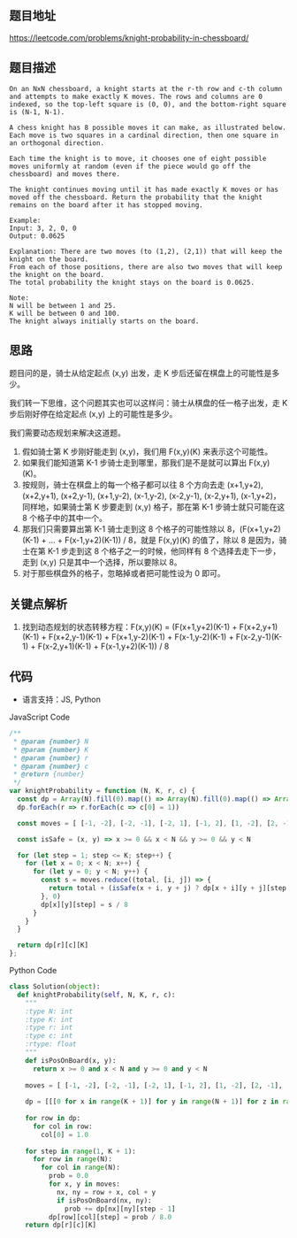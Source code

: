 ## 题目地址
https://leetcode.com/problems/knight-probability-in-chessboard/

## 题目描述
```
On an NxN chessboard, a knight starts at the r-th row and c-th column and attempts to make exactly K moves. The rows and columns are 0 indexed, so the top-left square is (0, 0), and the bottom-right square is (N-1, N-1).

A chess knight has 8 possible moves it can make, as illustrated below. Each move is two squares in a cardinal direction, then one square in an orthogonal direction.

Each time the knight is to move, it chooses one of eight possible moves uniformly at random (even if the piece would go off the chessboard) and moves there.

The knight continues moving until it has made exactly K moves or has moved off the chessboard. Return the probability that the knight remains on the board after it has stopped moving.

Example:
Input: 3, 2, 0, 0
Output: 0.0625

Explanation: There are two moves (to (1,2), (2,1)) that will keep the knight on the board.
From each of those positions, there are also two moves that will keep the knight on the board.
The total probability the knight stays on the board is 0.0625.
 
Note:
N will be between 1 and 25.
K will be between 0 and 100.
The knight always initially starts on the board.
```

## 思路

题目问的是，骑士从给定起点 (x,y) 出发，走 K 步后还留在棋盘上的可能性是多少。

我们转一下思维，这个问题其实也可以这样问：骑士从棋盘的任一格子出发，走 K 步后刚好停在给定起点 (x,y) 上的可能性是多少。

我们需要动态规划来解决这道题。

1. 假如骑士第 K 步刚好能走到 (x,y)，我们用 F(x,y)(K) 来表示这个可能性。
2. 如果我们能知道第 K-1 步骑士走到哪里，那我们是不是就可以算出 F(x,y)(K)。
3. 按规则，骑士在棋盘上的每一个格子都可以往 8 个方向去走 (x+1,y+2), (x+2,y+1), (x+2,y-1), (x+1,y-2), (x-1,y-2), (x-2,y-1), (x-2,y+1), (x-1,y+2)，同样地，如果骑士第 K 步要走到 (x,y) 格子，那在第 K-1 步骑士就只可能在这 8 个格子中的其中一个。
4. 那我们只需要算出第 K-1 骑士走到这 8 个格子的可能性除以 8，(F(x+1,y+2)(K-1) + ... + F(x-1,y+2)(K-1)) / 8，就是 F(x,y)(K) 的值了，除以 8 是因为，骑士在第 K-1 步走到这 8 个格子之一的时候，他同样有 8 个选择去走下一步，走到 (x,y) 只是其中一个选择，所以要除以 8。
5. 对于那些棋盘外的格子，忽略掉或者把可能性设为 0 即可。

## 关键点解析

1. 找到动态规划的状态转移方程：F(x,y)(K) = (F(x+1,y+2)(K-1) + F(x+2,y+1)(K-1) + F(x+2,y-1)(K-1) + F(x+1,y-2)(K-1) + F(x-1,y-2)(K-1) + F(x-2,y-1)(K-1) + F(x-2,y+1)(K-1) + F(x-1,y+2)(K-1)) / 8

## 代码

* 语言支持：JS, Python

JavaScript Code
```js
/**
 * @param {number} N
 * @param {number} K
 * @param {number} r
 * @param {number} c
 * @return {number}
 */
var knightProbability = function (N, K, r, c) {
  const dp = Array(N).fill(0).map(() => Array(N).fill(0).map(() => Array(K + 1).fill(0)))
  dp.forEach(r => r.forEach(c => c[0] = 1))

  const moves = [ [-1, -2], [-2, -1], [-2, 1], [-1, 2], [1, -2], [2, -1], [2, 1], [1, 2] ]

  const isSafe = (x, y) => x >= 0 && x < N && y >= 0 && y < N

  for (let step = 1; step <= K; step++) {
    for (let x = 0; x < N; x++) {
      for (let y = 0; y < N; y++) {
        const s = moves.reduce((total, [i, j]) => {
          return total + (isSafe(x + i, y + j) ? dp[x + i][y + j][step - 1] : 0)
        }, 0)
        dp[x][y][step] = s / 8
      }
    }
  }

  return dp[r][c][K]
};
```

Python Code
```py
class Solution(object):
  def knightProbability(self, N, K, r, c):
    """
    :type N: int
    :type K: int
    :type r: int
    :type c: int
    :rtype: float
    """
    def isPosOnBoard(x, y):
      return x >= 0 and x < N and y >= 0 and y < N
  
    moves = [ [-1, -2], [-2, -1], [-2, 1], [-1, 2], [1, -2], [2, -1], [2, 1], [1, 2] ]
    
    dp = [[[0 for x in range(K + 1)] for y in range(N + 1)] for z in range(N + 1)]
    
    for row in dp:
      for col in row:
        col[0] = 1.0
    
    for step in range(1, K + 1):
      for row in range(N):
        for col in range(N):
          prob = 0.0
          for x, y in moves:
            nx, ny = row + x, col + y
            if isPosOnBoard(nx, ny):
              prob += dp[nx][ny][step - 1]
          dp[row][col][step] = prob / 8.0
    return dp[r][c][K]
```
